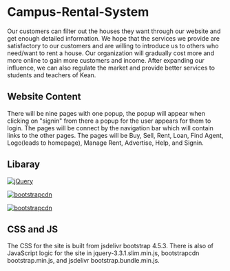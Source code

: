 # Campus-Rental-System
Our customers can filter out the houses they want through our website and get
enough detailed information. We hope that the services we provide are satisfactory to our customers and are willing to introduce us to others who need/want to rent a house.
Our organization will gradually cost more and more online to gain more customers and income.
After expanding our influence, we can also regulate the market and provide better services to students and teachers of Kean.

## Website Content
There will be nine pages with one popup, the popup will appear when clicking on "signin" from there a popup for the user appears for them to login.
The pages will be connect by the navigation bar which will contain links to the other pages.
The pages will be Buy, Sell, Rent, Loan, Find Agent, Logo(leads to homepage), Manage Rent, Advertise, Help, and Signin.


## Libaray

[![jQuery](https://img.shields.io/badge/jQuery-0769AD?style=for-the-badge&logo=jquery&logoColor=white)](https://code.jquery.com/jquery-3.3.1.slim.min.js)

[![bootstrapcdn](https://img.shields.io/badge/jsDelivr-E84D3D?style=for-the-badge&logo=jsDelivr&logoColor=white)](https://cdn.jsdelivr.net/npm/bootstrap@5.0.2/dist/js/bootstrap.bundle.min.js)

[![bootstrapcdn](https://img.shields.io/badge/Bootstrap-563D7C?style=for-the-badge&logo=bootstrap&logoColor=white)](https://stackpath.bootstrapcdn.com/bootstrap/4.1.3/js/bootstrap.min.js)

## CSS and JS

The CSS for the site is built from jsdelivr bootstrap 4.5.3.
There is also of JavaScript logic for the site in jquery-3.3.1.slim.min.js, bootstrapcdn bootstrap.min.js, and jsdelivr bootstrap.bundle.min.js.
